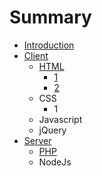 # Summary

* [Introduction](README.md)
* [Client](qian_duan.md)
   * [HTML](1.javascript.md)
       * [1](1.md)
       * [2](2.md)
   * CSS
       * 1
   * Javascript
   * jQuery
* [Server](hou_duan.md)
   * [PHP](1.php.md)
   * NodeJs

